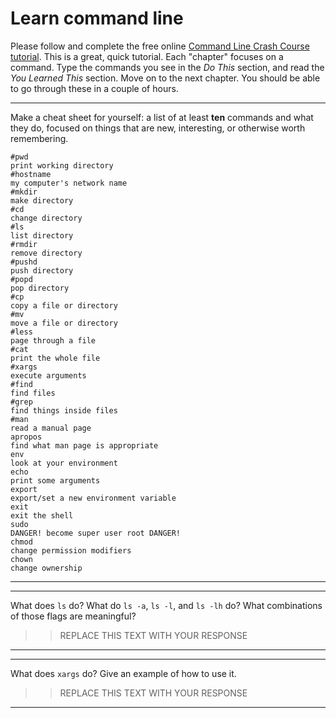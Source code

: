 # Learn command line

Please follow and complete the free online [Command Line Crash Course
tutorial](http://cli.learncodethehardway.org/book/). This is a great,
quick tutorial. Each "chapter" focuses on a command. Type the commands
you see in the _Do This_ section, and read the _You Learned This_
section. Move on to the next chapter. You should be able to go through
these in a couple of hours.


---

Make a cheat sheet for yourself: a list of at least **ten** commands and what they do, focused on things that are new, interesting, or otherwise worth remembering.

> > 
```
#pwd
print working directory
#hostname
my computer's network name
#mkdir
make directory
#cd
change directory
#ls
list directory
#rmdir
remove directory
#pushd
push directory
#popd
pop directory
#cp
copy a file or directory
#mv
move a file or directory
#less
page through a file
#cat
print the whole file
#xargs
execute arguments
#find
find files
#grep
find things inside files
#man
read a manual page
apropos
find what man page is appropriate
env
look at your environment
echo
print some arguments
export
export/set a new environment variable
exit
exit the shell
sudo
DANGER! become super user root DANGER!
chmod
change permission modifiers
chown
change ownership
```
---


---

What does `ls` do? What do `ls -a`, `ls -l`, and `ls -lh` do? What combinations of those flags are meaningful?

> > REPLACE THIS TEXT WITH YOUR RESPONSE

---


---

What does `xargs` do? Give an example of how to use it.

> > REPLACE THIS TEXT WITH YOUR RESPONSE

---


